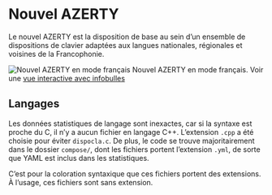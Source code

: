 # Nouvel AZERTY

Le nouvel AZERTY est la disposition de base au sein d’un ensemble de dispositions de clavier adaptées aux langues nationales, régionales et voisines de la Francophonie.

![Nouvel AZERTY en mode français](https://dispoclavier.com/img/nouvel-azerty.png)
Nouvel AZERTY en mode français.
Voir une [vue interactive avec infobulles](https://dispoclavier.com/nouvel-azerty/#nouvel-azerty)

## Langages
Les données statistiques de langage sont inexactes, car si la syntaxe est proche du C, il n’y a aucun fichier en langage C++. L’extension `.cpp` a été choisie pour éviter `dispocla.c`. De plus, le code se trouve majoritairement dans le dossier `compose/`, dont les fichiers portent l’extension `.yml`, de sorte que YAML est inclus dans les statistiques.

C’est pour la coloration syntaxique que ces fichiers portent des extensions. À l’usage, ces fichiers sont sans extension.

